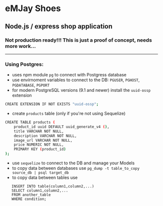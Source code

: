 # eMJay Shoes

## Node.js / express shop application

### Not production ready!!! This is just a proof of concept, needs more work...

---

### Using Postgres:

-   uses npm module `pg` to connect with Postgress database
-   use envirnoment variables to connect to the DB: `PGUSER`, `PGHOST`, `PGDATABASE`, `PGPORT`
-   for modern PostgreSQL versions (9.1 and newer) install the `uuid-ossp` extension

```bash
CREATE EXTENSION IF NOT EXISTS "uuid-ossp";
```

-   create `products` table (only if you're not using Sequelize)

```bash
CREATE TABLE products (
    product_id uuid DEFAULT uuid_generate_v4 (),
    title VARCHAR NOT NULL,
    description VARCHAR NOT NULL,
    image_url VARCHAR NOT NULL,
    price NUMERIC NOT NULL,
    PRIMARY KEY (product_id)
);
```

-   use `sequelize` to connect to the DB and manage your Models
-   to copy data between databases use `pg_dump -t table_to_copy source_db | psql target_db`
-   to copy data between tables use

```
   INSERT INTO table(column1,column2,...)
   SELECT column1,column2,...
   FROM another_table
   WHERE condition;
```
